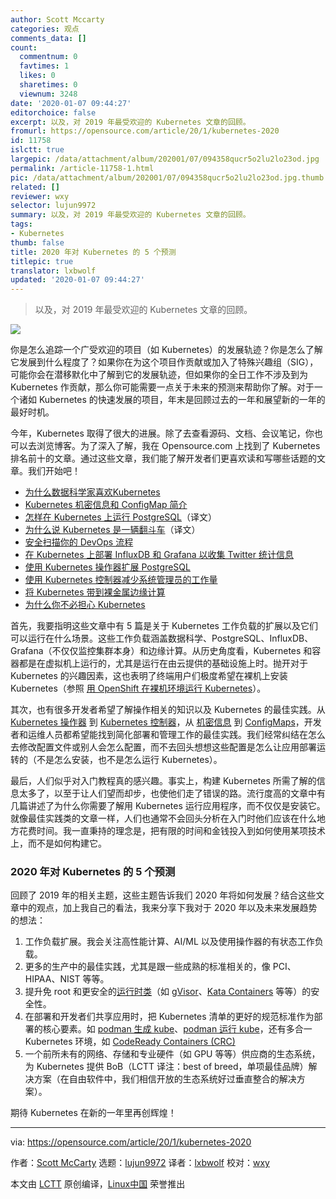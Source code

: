 ```yaml
---
author: Scott Mccarty
categories: 观点
comments_data: []
count:
  commentnum: 0
  favtimes: 1
  likes: 0
  sharetimes: 0
  viewnum: 3248
date: '2020-01-07 09:44:27'
editorchoice: false
excerpt: 以及，对 2019 年最受欢迎的 Kubernetes 文章的回顾。
fromurl: https://opensource.com/article/20/1/kubernetes-2020
id: 11758
islctt: true
largepic: /data/attachment/album/202001/07/094358qucr5o2lu2lo23od.jpg
permalink: /article-11758-1.html
pic: /data/attachment/album/202001/07/094358qucr5o2lu2lo23od.jpg.thumb.jpg
related: []
reviewer: wxy
selector: lujun9972
summary: 以及，对 2019 年最受欢迎的 Kubernetes 文章的回顾。
tags:
- Kubernetes
thumb: false
title: 2020 年对 Kubernetes 的 5 个预测
titlepic: true
translator: lxbwolf
updated: '2020-01-07 09:44:27'
---
```



> 
> 以及，对 2019 年最受欢迎的 Kubernetes 文章的回顾。
> 
> 
> 


![](/data/attachment/album/202001/07/094358qucr5o2lu2lo23od.jpg)


你是怎么追踪一个广受欢迎的项目（如 Kubernetes）的发展轨迹？你是怎么了解它发展到什么程度了？如果你在为这个项目作贡献或加入了特殊兴趣组（SIG），可能你会在潜移默化中了解到它的发展轨迹，但如果你的全日工作不涉及到为 Kubernetes 作贡献，那么你可能需要一点关于未来的预测来帮助你了解。对于一个诸如 Kubernetes 的快速发展的项目，年末是回顾过去的一年和展望新的一年的最好时机。


今年，Kubernetes 取得了很大的进展。除了去查看源码、文档、会议笔记，你也可以去浏览博客。为了深入了解，我在 Opensource.com 上找到了 Kubernetes 排名前十的文章。通过这些文章，我们能了解开发者们更喜欢读和写哪些话题的文章。我们开始吧！


* [为什么数据科学家喜欢Kubernetes](https://opensource.com/article/19/1/why-data-scientists-love-kubernetes)
* [Kubernetes 机密信息和 ConfigMap 简介](https://opensource.com/article/19/6/introduction-kubernetes-secrets-and-configmaps)
* [怎样在 Kubernetes 上运行 PostgreSQL](/article-10762-1.html)（译文）
* [为什么说 Kubernetes 是一辆翻斗车](/article-11011-1.html)（译文）
* [安全扫描你的 DevOps 流程](https://opensource.com/article/19/7/security-scanning-your-devops-pipeline)
* [在 Kubernetes 上部署 InfluxDB 和 Grafana 以收集 Twitter 统计信息](https://opensource.com/article/19/2/deploy-influxdb-grafana-kubernetes)
* [使用 Kubernetes 操作器扩展 PostgreSQL](https://opensource.com/article/19/2/scaling-postgresql-kubernetes-operators)
* [使用 Kubernetes 控制器减少系统管理员的工作量](https://opensource.com/article/19/3/reducing-sysadmin-toil-kubernetes-controllers)
* [将 Kubernetes 带到裸金属边缘计算](https://opensource.com/article/19/3/bringing-kubernetes-bare-metal-edge)
* [为什么你不必担心 Kubernetes](https://opensource.com/article/19/10/kubernetes-complex-business-problem)


首先，我要指明这些文章中有 5 篇是关于 Kubernetes 工作负载的扩展以及它们可以运行在什么场景。这些工作负载涵盖数据科学、PostgreSQL、InfluxDB、Grafana（不仅仅监控集群本身）和边缘计算。从历史角度看，Kubernetes 和容器都是在虚拟机上运行的，尤其是运行在由云提供的基础设施上时。抛开对于 Kubernetes 的兴趣因素，这也表明了终端用户们极度希望在裸机上安装 Kubernetes（参照 [用 OpenShift 在裸机环境运行 Kubernetes](https://blog.openshift.com/kubernetes-on-metal-with-openshift/)）。


其次，也有很多开发者希望了解操作相关的知识以及 Kubernetes 的最佳实践。从 [Kubernetes 操作器](https://kubernetes.io/docs/concepts/extend-kubernetes/operator/) 到 [Kubernetes 控制器](https://kubernetes.io/docs/concepts/architecture/controller/)，从 [机密信息](https://kubernetes.io/docs/concepts/configuration/secret/) 到 [ConfigMaps](https://kubernetes.io/docs/tasks/configure-pod-container/configure-pod-configmap/)，开发者和运维人员都希望能找到简化部署和管理工作的最佳实践。我们经常纠结在怎么去修改配置文件或别人会怎么配置，而不去回头想想这些配置是怎么让应用部署运转的（不是怎么安装，也不是怎么运行 Kubernetes）。


最后，人们似乎对入门教程真的感兴趣。事实上，构建 Kubernetes 所需了解的信息太多了，以至于让人们望而却步，也使他们走了错误的路。流行度高的文章中有几篇讲述了为什么你需要了解用 Kubernetes 运行应用程序，而不仅仅是安装它。就像最佳实践类的文章一样，人们也通常不会回头分析在入门时他们应该在什么地方花费时间。我一直秉持的理念是，把有限的时间和金钱投入到如何使用某项技术上，而不是如何构建它。


### 2020 年对 Kubernetes 的 5 个预测


回顾了 2019 年的相关主题，这些主题告诉我们 2020 年将如何发展？结合这些文章中的观点，加上我自己的看法，我来分享下我对于 2020 年以及未来发展趋势的想法：


1. 工作负载扩展。我会关注高性能计算、AI/ML 以及使用操作器的有状态工作负载。
2. 更多的生产中的最佳实践，尤其是跟一些成熟的标准相关的，像 PCI、HIPAA、NIST 等等。
3. 提升免 root 和更安全的[运行时类](https://kubernetes.io/docs/concepts/containers/runtime-class/)（如 [gVisor](https://gvisor.dev/)、[Kata Containers](https://katacontainers.io/) 等等）的安全性。
4. 在部署和开发者们共享应用时，把 Kubernetes 清单的更好的规范标准作为部署的核心要素。如 [podman 生成 kube](https://developers.redhat.com/blog/2019/01/29/podman-kubernetes-yaml/)、[podman 运行 kube](https://www.redhat.com/en/blog/rhel-81-minor-release-major-new-container-capabilities)，还有多合一 Kubernetes 环境，如 [CodeReady Containers (CRC)](https://developers.redhat.com/products/codeready-containers/overview)
5. 一个前所未有的网络、存储和专业硬件（如 GPU 等等）供应商的生态系统，为 Kubernetes 提供 BoB（LCTT 译注：best of breed，单项最佳品牌）解决方案（在自由软件中，我们相信开放的生态系统好过垂直整合的解决方案）。


期待 Kubernetes 在新的一年里再创辉煌！




---


via: <https://opensource.com/article/20/1/kubernetes-2020>


作者：[Scott McCarty](https://opensource.com/users/fatherlinux) 选题：[lujun9972](https://github.com/lujun9972) 译者：[lxbwolf](https://github.com/lxbwolf) 校对：[wxy](https://github.com/wxy)


本文由 [LCTT](https://github.com/LCTT/TranslateProject) 原创编译，[Linux中国](https://linux.cn/) 荣誉推出